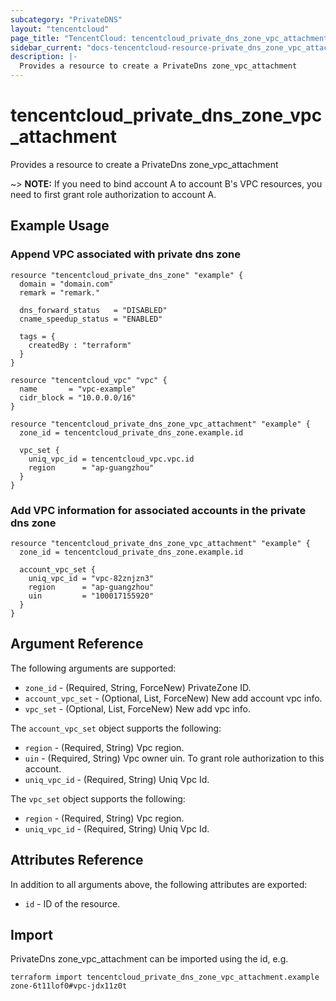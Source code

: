 ```yaml
---
subcategory: "PrivateDNS"
layout: "tencentcloud"
page_title: "TencentCloud: tencentcloud_private_dns_zone_vpc_attachment"
sidebar_current: "docs-tencentcloud-resource-private_dns_zone_vpc_attachment"
description: |-
  Provides a resource to create a PrivateDns zone_vpc_attachment
---
```


# tencentcloud_private_dns_zone_vpc_attachment

Provides a resource to create a PrivateDns zone_vpc_attachment

~> **NOTE:**  If you need to bind account A to account B's VPC resources, you need to first grant role authorization to account A.

## Example Usage

### Append VPC associated with private dns zone

```hcl
resource "tencentcloud_private_dns_zone" "example" {
  domain = "domain.com"
  remark = "remark."

  dns_forward_status   = "DISABLED"
  cname_speedup_status = "ENABLED"

  tags = {
    createdBy : "terraform"
  }
}

resource "tencentcloud_vpc" "vpc" {
  name       = "vpc-example"
  cidr_block = "10.0.0.0/16"
}

resource "tencentcloud_private_dns_zone_vpc_attachment" "example" {
  zone_id = tencentcloud_private_dns_zone.example.id

  vpc_set {
    uniq_vpc_id = tencentcloud_vpc.vpc.id
    region      = "ap-guangzhou"
  }
}
```

### Add VPC information for associated accounts in the private dns zone

```hcl
resource "tencentcloud_private_dns_zone_vpc_attachment" "example" {
  zone_id = tencentcloud_private_dns_zone.example.id

  account_vpc_set {
    uniq_vpc_id = "vpc-82znjzn3"
    region      = "ap-guangzhou"
    uin         = "100017155920"
  }
}
```

## Argument Reference

The following arguments are supported:

* `zone_id` - (Required, String, ForceNew) PrivateZone ID.
* `account_vpc_set` - (Optional, List, ForceNew) New add account vpc info.
* `vpc_set` - (Optional, List, ForceNew) New add vpc info.

The `account_vpc_set` object supports the following:

* `region` - (Required, String) Vpc region.
* `uin` - (Required, String) Vpc owner uin. To grant role authorization to this account.
* `uniq_vpc_id` - (Required, String) Uniq Vpc Id.

The `vpc_set` object supports the following:

* `region` - (Required, String) Vpc region.
* `uniq_vpc_id` - (Required, String) Uniq Vpc Id.

## Attributes Reference

In addition to all arguments above, the following attributes are exported:

* `id` - ID of the resource.



## Import

PrivateDns zone_vpc_attachment can be imported using the id, e.g.

```
terraform import tencentcloud_private_dns_zone_vpc_attachment.example zone-6t11lof0#vpc-jdx11z0t
```


